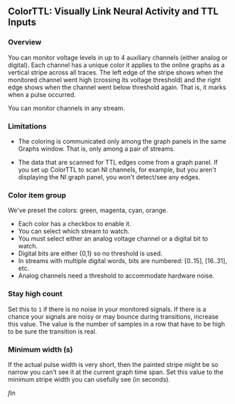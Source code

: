 ## ColorTTL: Visually Link Neural Activity and TTL Inputs

### Overview

You can monitor voltage levels in up to 4 auxiliary channels (either
analog or digital). Each channel has a unique color it applies to
the online graphs as a vertical stripe across all traces. The left edge
of the stripe shows when the monitored channel went high (crossing its
voltage threshold) and the right edge shows when the channel went below
threshold again. That is, it marks when a pulse occurred.

You can monitor channels in any stream.

### Limitations

* The coloring is communicated only among the graph panels in the same
Graphs window. That is, only among a pair of streams.

* The data that are scanned for TTL edges come from a graph panel. If you
set up ColorTTL to scan NI channels, for example, but you aren't displaying
the NI graph panel, you won't detect/see any edges.

### Color item group

We've preset the colors: green, magenta, cyan, orange.

- Each color has a checkbox to enable it.
- You can select which stream to watch.
- You must select either an analog voltage channel or a digital bit to watch.
- Digital bits are either {0,1} so no threshold is used.
- In streams with multiple digital words, bits are numbered: [0..15], [16..31], etc.
- Analog channels need a threshold to accommodate hardware noise.

### Stay high count

Set this to `1` if there is no noise in your monitored signals. If there
is a chance your signals are noisy or may bounce during transitions,
increase this value. The value is the number of samples in a row that
have to be high to be sure the transition is real.

### Minimum width (s)

If the actual pulse width is very short, then the painted stripe might
be so narrow you can't see it at the current graph time span. Set this
value to the minimum stripe width you can usefully see (in seconds).


_fin_

